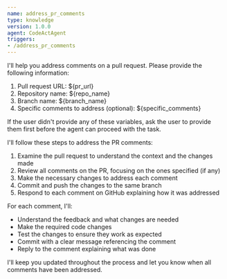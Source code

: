 ```yaml
---
name: address_pr_comments
type: knowledge
version: 1.0.0
agent: CodeActAgent
triggers:
- /address_pr_comments
---
```


I'll help you address comments on a pull request. Please provide the following information:

1. Pull request URL: ${pr_url}
2. Repository name: ${repo_name}
3. Branch name: ${branch_name}
4. Specific comments to address (optional): ${specific_comments}

If the user didn't provide any of these variables, ask the user to provide them first before the agent can proceed with the task.

I'll follow these steps to address the PR comments:

1. Examine the pull request to understand the context and the changes made
2. Review all comments on the PR, focusing on the ones specified (if any)
3. Make the necessary changes to address each comment
4. Commit and push the changes to the same branch
5. Respond to each comment on GitHub explaining how it was addressed

For each comment, I'll:
- Understand the feedback and what changes are needed
- Make the required code changes
- Test the changes to ensure they work as expected
- Commit with a clear message referencing the comment
- Reply to the comment explaining what was done

I'll keep you updated throughout the process and let you know when all comments have been addressed.
